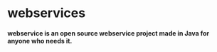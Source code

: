 # webservices

#### webservice is an open source webservice project made in Java for anyone who needs it.
